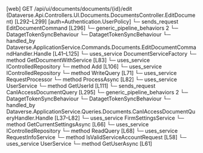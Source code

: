 [web] GET /api/ui/documents/documents/{id}/edit  (Dataverse.Api.Controllers.UI.Documents.DocumentsController.EditDocument)  [L292–L299] [auth=Authentication.UserPolicy]
  └─ sends_request EditDocumentCommand [L296]
    └─ generic_pipeline_behaviors 2
      └─ DatagetTokenSyncBehaviour
      └─ DatagetTokenSyncBehaviour
    └─ handled_by Dataverse.ApplicationService.Commands.Documents.EditDocumentCommandHandler.Handle [L41–L125]
      └─ uses_service DocumentServiceFactory
        └─ method GetDocumentWithService [L83]
      └─ uses_service IControlledRepository<DocumentAuditLog>
        └─ method Add [L106]
      └─ uses_service IControlledRepository<DocumentVersion>
        └─ method WriteQuery [L71]
      └─ uses_service RequestProcessor
        └─ method ProcessAsync [L82]
      └─ uses_service UserService
        └─ method GetUserId [L111]
  └─ sends_request CanIAccessDocumentQuery [L295]
    └─ generic_pipeline_behaviors 2
      └─ DatagetTokenSyncBehaviour
      └─ DatagetTokenSyncBehaviour
    └─ handled_by Dataverse.ApplicationService.Queries.Documents.CanIAccessDocumentQueryHandler.Handle [L37–L82]
      └─ uses_service FirmSettingsService
        └─ method GetCurrentSettingsAsync [L66]
      └─ uses_service IControlledRepository<Document>
        └─ method ReadQuery [L68]
      └─ uses_service RequestInfoService
        └─ method IsValidServiceAccountRequest [L58]
      └─ uses_service UserService
        └─ method GetUserAsync [L61]

